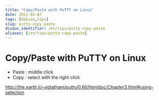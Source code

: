 ```yaml
---
title: "Copy/Paste with PuTTY on Linux"
date: 2011-02-07
tags: [debian,tips]
slug: putty-copy-paste
disqus_identifier: /en/tips/putty-copy-paste
aliases: [/en/tips/putty-copy-paste]
---
```

# Copy/Paste with PuTTY on Linux

*	Paste : middle click
*	Copy : select with the right click

http://the.earth.li/~sgtatham/putty/0.60/htmldoc/Chapter3.html#using-selection

